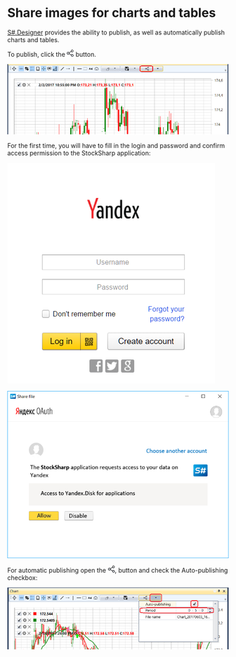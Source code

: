 # Share images for charts and tables

[S\#.Designer](Designer.md) provides the ability to publish, as well as automatically publish charts and tables.

To publish, click the ![Designer Share link ico](../images/Designer_Share_link_ico.png) button. 

![Designer Share link](../images/Designer_Share_link.png)

For the first time, you will have to fill in the login and password and confirm access permission to the StockSharp application:

![Designer Share link Ya](../images/Designer_Share_link_Ya.png)

![Designer Share link Ya 02](../images/Designer_Share_link_Ya_02.png)

For automatic publishing open the ![Designer Share link ico](../images/Designer_Share_link_ico.png), button and check the Auto\-publishing checkbox:

![Designer Share link 01](../images/Designer_Share_link_01.png)
